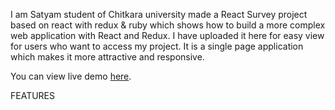I am Satyam  student of Chitkara university made a React Survey project based on react with redux & ruby  which shows how to build a more complex web application with React and Redux.
I have uploaded it here for easy view for users who want to access my project.
It is a single page application which makes it more attractive and responsive.

You can view live demo [here](https://blog.aisensiy.me/react-survey/#/).

FEATURES
